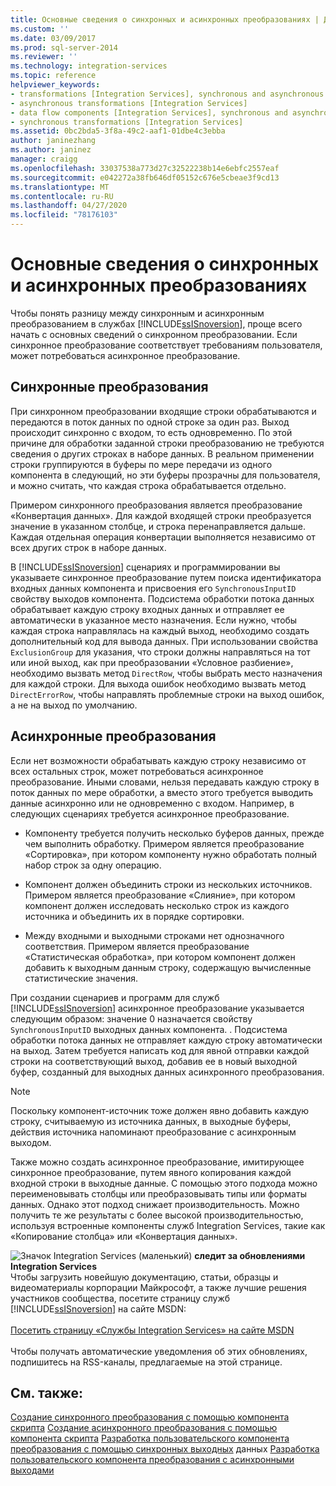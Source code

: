 ```yaml
---
title: Основные сведения о синхронных и асинхронных преобразованиях | Документы Майкрософт
ms.custom: ''
ms.date: 03/09/2017
ms.prod: sql-server-2014
ms.reviewer: ''
ms.technology: integration-services
ms.topic: reference
helpviewer_keywords:
- transformations [Integration Services], synchronous and asynchronous
- asynchronous transformations [Integration Services]
- data flow components [Integration Services], synchronous and asynchronous
- synchronous transformations [Integration Services]
ms.assetid: 0bc2bda5-3f8a-49c2-aaf1-01dbe4c3ebba
author: janinezhang
ms.author: janinez
manager: craigg
ms.openlocfilehash: 33037538a773d27c32522238b14e6ebfc2557eaf
ms.sourcegitcommit: e042272a38fb646df05152c676e5cbeae3f9cd13
ms.translationtype: MT
ms.contentlocale: ru-RU
ms.lasthandoff: 04/27/2020
ms.locfileid: "78176103"
---
```

# <a name="understanding-synchronous-and-asynchronous-transformations"></a>Основные сведения о синхронных и асинхронных преобразованиях
  Чтобы понять разницу между синхронным и асинхронным преобразованием в службах [!INCLUDE[ssISnoversion](../includes/ssisnoversion-md.md)], проще всего начать с основных сведений о синхронном преобразовании. Если синхронное преобразование соответствует требованиям пользователя, может потребоваться асинхронное преобразование.

## <a name="synchronous-transformations"></a>Синхронные преобразования
 При синхронном преобразовании входящие строки обрабатываются и передаются в поток данных по одной строке за один раз. Выход происходит синхронно с входом, то есть одновременно. По этой причине для обработки заданной строки преобразованию не требуются сведения о других строках в наборе данных. В реальном применении строки группируются в буферы по мере передачи из одного компонента в следующий, но эти буферы прозрачны для пользователя, и можно считать, что каждая строка обрабатывается отдельно.

 Примером синхронного преобразования является преобразование «Конвертация данных». Для каждой входящей строки преобразуется значение в указанном столбце, и строка перенаправляется дальше. Каждая отдельная операция конвертации выполняется независимо от всех других строк в наборе данных.

 В [!INCLUDE[ssISnoversion](../includes/ssisnoversion-md.md)] сценариях и программировании вы указываете синхронное преобразование путем поиска идентификатора входных данных компонента и присвоения его `SynchronousInputID` свойству выходов компонента. Подсистема обработки потока данных обрабатывает каждую строку входных данных и отправляет ее автоматически в указанное место назначения. Если нужно, чтобы каждая строка направлялась на каждый выход, необходимо создать дополнительный код для вывода данных. При использовании свойства `ExclusionGroup` для указания, что строки должны направляться на тот или иной выход, как при преобразовании «Условное разбиение», необходимо вызвать метод `DirectRow`, чтобы выбрать место назначения для каждой строки. Для выхода ошибок необходимо вызвать метод `DirectErrorRow`, чтобы направлять проблемные строки на выход ошибок, а не на выход по умолчанию.

## <a name="asynchronous-transformations"></a>Асинхронные преобразования
 Если нет возможности обрабатывать каждую строку независимо от всех остальных строк, может потребоваться асинхронное преобразование. Иными словами, нельзя передавать каждую строку в поток данных по мере обработки, а вместо этого требуется выводить данные асинхронно или не одновременно с входом. Например, в следующих сценариях требуется асинхронное преобразование.

-   Компоненту требуется получить несколько буферов данных, прежде чем выполнить обработку. Примером является преобразование «Сортировка», при котором компоненту нужно обработать полный набор строк за одну операцию.

-   Компонент должен объединить строки из нескольких источников. Примером является преобразование «Слияние», при котором компонент должен исследовать несколько строк из каждого источника и объединить их в порядке сортировки.

-   Между входными и выходными строками нет однозначного соответствия. Примером является преобразование «Статистическая обработка», при котором компонент должен добавить к выходным данным строку, содержащую вычисленные статистические значения.

 При создании сценариев и программ для служб [!INCLUDE[ssISnoversion](../includes/ssisnoversion-md.md)] асинхронное преобразование указывается следующим образом: значение 0 назначается свойству `SynchronousInputID` выходных данных компонента. . Подсистема обработки потока данных не отправляет каждую строку автоматически на выход. Затем требуется написать код для явной отправки каждой строки на соответствующий выход, добавив ее в новый выходной буфер, созданный для выходных данных асинхронного преобразования.

> [!NOTE]
>  Поскольку компонент-источник тоже должен явно добавить каждую строку, считываемую из источника данных, в выходные буферы, действия источника напоминают преобразование с асинхронным выходом.

 Также можно создать асинхронное преобразование, имитирующее синхронное преобразование, путем явного копирования каждой входной строки в выходные данные. С помощью этого подхода можно переименовывать столбцы или преобразовывать типы или форматы данных. Однако этот подход снижает производительность. Можно получить те же результаты с более высокой производительностью, используя встроенные компоненты служб Integration Services, такие как «Копирование столбца» или «Конвертация данных».

![Значок Integration Services (маленький)](media/dts-16.gif "Значок служб Integration Services (маленький)")  **следит за обновлениями Integration Services**<br /> Чтобы загрузить новейшую документацию, статьи, образцы и видеоматериалы корпорации Майкрософт, а также лучшие решения участников сообщества, посетите страницу служб [!INCLUDE[ssISnoversion](../includes/ssisnoversion-md.md)] на сайте MSDN:<br /><br /> [Посетить страницу «Службы Integration Services» на сайте MSDN](https://go.microsoft.com/fwlink/?LinkId=136655)<br /><br /> Чтобы получать автоматические уведомления об этих обновлениях, подпишитесь на RSS-каналы, предлагаемые на этой странице.

## <a name="see-also"></a>См. также:
 [Создание синхронного преобразования с помощью компонента скрипта](data-flow/transformations/script-component.md) [Создание асинхронного преобразования с помощью компонента скрипта](extending-packages-scripting-data-flow-script-component-types/creating-an-asynchronous-transformation-with-the-script-component.md) [Разработка пользовательского компонента преобразования с помощью синхронных выходных](extending-packages-custom-objects-data-flow-types/developing-a-custom-transformation-component-with-synchronous-outputs.md) данных [Разработка пользовательского компонента преобразования с асинхронными выходами](extending-packages-custom-objects-data-flow-types/developing-a-custom-transformation-component-with-asynchronous-outputs.md)


